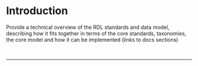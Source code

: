 # Introduction

Provide a technical overview of the RDL standards and data model, describing how it fits together in terms of the core standards, taxonomies, the core model and how it can be implemented (links to docs sections)


<br><hr>